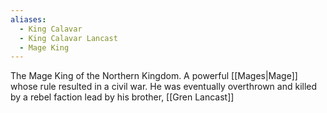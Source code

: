 ```yaml
---
aliases:
  - King Calavar
  - King Calavar Lancast
  - Mage King
---
```

The Mage King of the Northern Kingdom. A powerful [[Mages|Mage]] whose rule resulted in a civil war. He was eventually overthrown and killed by a rebel faction lead by his brother, [[Gren Lancast]]